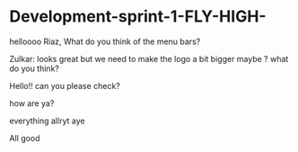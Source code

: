 # Development-sprint-1-FLY-HIGH-


helloooo
Riaz, What do you think of the menu bars?

Zulkar: looks great but we need to make the logo a bit bigger maybe ? what do you think?

Hello!! can you please check?


how are ya?

everything allryt aye

All good

